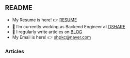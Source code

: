 
## README

- My Resume is here! 👉 [RESUME](https://teveloper.notion.site/Sihyung-Park-75d6d11045fa437fbf34fb467e56914c)
- 🌱 I’m currently working as Backend Engineer at [DSHARE](https://www.dshare.co.kr/)
- 📝 I regularly write articles on [BLOG](https://teveloper.tistory.com/)
- My Email is here! 👉  shpkc@naver.com

### Articles
